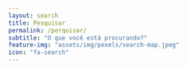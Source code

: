 ```yaml
---
layout: search
title: Pesquisar
permalink: /perquisar/
subtitle: "O que você está procurando?"
feature-img: "assets/img/pexels/search-map.jpeg"
icon: "fa-search"
---
```

